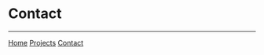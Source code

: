 # Contact


----
[Home](markdown-portfolio/index.markdown)
[Projects](markdown-portfolio/projects.markdown)
[Contact](markdown-portfolio/contact.markdown)